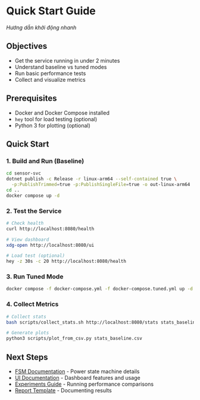 # Quick Start Guide

*Hướng dẫn khởi động nhanh*

## Objectives
- Get the service running in under 2 minutes
- Understand baseline vs tuned modes
- Run basic performance tests
- Collect and visualize metrics

## Prerequisites
- Docker and Docker Compose installed
- `hey` tool for load testing (optional)
- Python 3 for plotting (optional)

## Quick Start

### 1. Build and Run (Baseline)
```bash
cd sensor-svc
dotnet publish -c Release -r linux-arm64 --self-contained true \
  -p:PublishTrimmed=true -p:PublishSingleFile=true -o out-linux-arm64
cd ..
docker compose up -d
```

### 2. Test the Service
```bash
# Check health
curl http://localhost:8080/health

# View dashboard
xdg-open http://localhost:8080/ui

# Load test (optional)
hey -z 30s -c 20 http://localhost:8080/health
```

### 3. Run Tuned Mode
```bash
docker compose -f docker-compose.yml -f docker-compose.tuned.yml up -d --build
```

### 4. Collect Metrics
```bash
# Collect stats
bash scripts/collect_stats.sh http://localhost:8080/stats stats_baseline.csv

# Generate plots
python3 scripts/plot_from_csv.py stats_baseline.csv
```

## Next Steps
- [FSM Documentation](FSM.md) - Power state machine details
- [UI Documentation](UI.md) - Dashboard features and usage
- [Experiments Guide](EXPERIMENTS.md) - Running performance comparisons
- [Report Template](REPORT_TEMPLATE.md) - Documenting results
